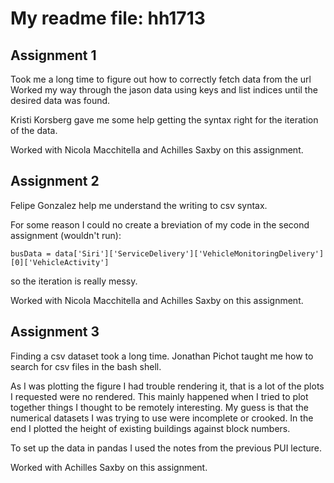 # My readme file: hh1713

## Assignment 1
Took me a long time to figure out how to correctly fetch data from the url
Worked my way through the jason data using keys and list indices until the desired data was found.

Kristi Korsberg gave me some help getting the syntax right for the iteration of the data.

Worked with Nicola Macchitella and Achilles Saxby on this assignment.

## Assignment 2
Felipe Gonzalez help me understand the writing to csv syntax.

For some reason I could no create a breviation of my code in the second assignment (wouldn't run):

    busData = data['Siri']['ServiceDelivery']['VehicleMonitoringDelivery'][0]['VehicleActivity']
    
so the iteration is really messy.

Worked with Nicola Macchitella and Achilles Saxby on this assignment.

## Assignment 3
Finding a csv dataset took a long time. Jonathan Pichot taught me how to search for csv files in the bash shell.

As I was plotting the figure I had trouble rendering it, that is a lot of the plots I requested were no rendered.
This mainly happened when I tried to plot together things I thought to be remotely interesting.
My guess is that the numerical datasets I was trying to use were incomplete or crooked.
In the end I plotted the height of existing buildings against block numbers.

To set up the data in pandas I used the notes from the previous PUI lecture.

Worked with Achilles Saxby on this assignment.